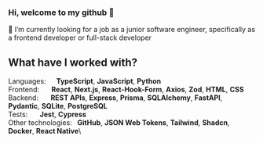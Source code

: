 ### Hi, welcome to my github 👋


🔭 I’m currently looking for a job as a junior software engineer, specifically as a frontend developer or full-stack developer

## What have I worked with?
Languages:&ensp;&ensp;&ensp;**TypeScript**, **JavaScript**, **Python**\
Frontend:&ensp; &ensp;&ensp;**React**, **Next.js**, **React-Hook-Form**, **Axios**, **Zod**, **HTML**, **CSS**\
Backend:&ensp;&ensp;&ensp; **REST APIs**, **Express**, **Prisma**, **SQLAlchemy**, **FastAPI**, **Pydantic**, **SQLite**, **PostgreSQL**\
Tests:&ensp;&ensp;&ensp;   **Jest**, **Cypress**\
Other technologies:&ensp;  **GitHub**, **JSON Web Tokens**, **Tailwind**, **Shadcn**, **Docker**, **React Native**\


